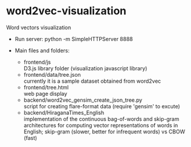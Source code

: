 # word2vec-visualization
Word vectors visualization

- Run server: python -m SimpleHTTPServer 8888

- Main files and folders:
	+ frontend/js<br>
		D3.js library folder (visualization javascript library)
	+ frontend/data/tree.json<br>
		currently it is a sample dataset obtained from word2vec
	+ frontend/tree.html<br>
		web page display
	+ backend/word2vec_gensim_create_json_tree.py<br>
		script for creating flare-format data (require 'gensim' to excute)
	+ backend/HiraganaTimes_English<br>
		implementation of the continuous bag-of-words and skip-gram architectures for computing vector representations of words in English; skip-gram (slower, better for infrequent words) vs CBOW (fast)

